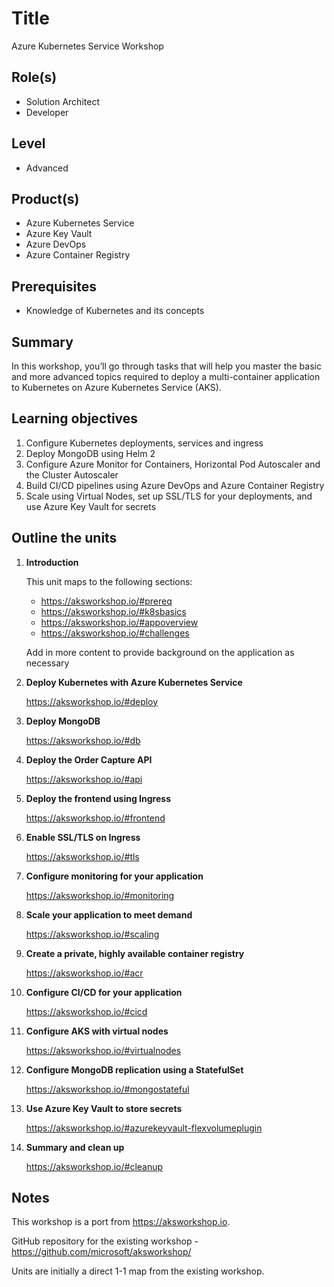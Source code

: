 # Title

Azure Kubernetes Service Workshop

## Role(s)

- Solution Architect
- Developer

## Level

- Advanced

## Product(s)

- Azure Kubernetes Service
- Azure Key Vault
- Azure DevOps
- Azure Container Registry

## Prerequisites

- Knowledge of Kubernetes and its concepts

## Summary

In this workshop, you’ll go through tasks that will help you master the basic and more advanced topics required to deploy a multi-container application to Kubernetes on Azure Kubernetes Service (AKS).

## Learning objectives

1. Configure Kubernetes deployments, services and ingress
2. Deploy MongoDB using Helm 2
3. Configure Azure Monitor for Containers, Horizontal Pod Autoscaler and the Cluster Autoscaler
4. Build CI/CD pipelines using Azure DevOps and Azure Container Registry
5. Scale using Virtual Nodes, set up SSL/TLS for your deployments, and use Azure Key Vault for secrets

## Outline the units

1. **Introduction**

    This unit maps to the following sections:

    - https://aksworkshop.io/#prereq
    - https://aksworkshop.io/#k8sbasics
    - https://aksworkshop.io/#appoverview
    - https://aksworkshop.io/#challenges

    Add in more content to provide background on the application as necessary

1. **Deploy Kubernetes with Azure Kubernetes Service**

    https://aksworkshop.io/#deploy

1. **Deploy MongoDB**

    https://aksworkshop.io/#db

1. **Deploy the Order Capture API**

    https://aksworkshop.io/#api

1. **Deploy the frontend using Ingress**

    https://aksworkshop.io/#frontend

1. **Enable SSL/TLS on Ingress**

    https://aksworkshop.io/#tls

1. **Configure monitoring for your application**

    https://aksworkshop.io/#monitoring

1. **Scale your application to meet demand**

    https://aksworkshop.io/#scaling

1. **Create a private, highly available container registry**

    https://aksworkshop.io/#acr

1. **Configure CI/CD for your application**

    https://aksworkshop.io/#cicd

1. **Configure AKS with virtual nodes**

    https://aksworkshop.io/#virtualnodes

1. **Configure MongoDB replication using a StatefulSet**

    https://aksworkshop.io/#mongostateful

1. **Use Azure Key Vault to store secrets**

    https://aksworkshop.io/#azurekeyvault-flexvolumeplugin

1. **Summary and clean up**

    https://aksworkshop.io/#cleanup

## Notes

This workshop is a port from https://aksworkshop.io. 

GitHub repository for the existing workshop - https://github.com/microsoft/aksworkshop/

Units are initially a direct 1-1 map from the existing workshop.